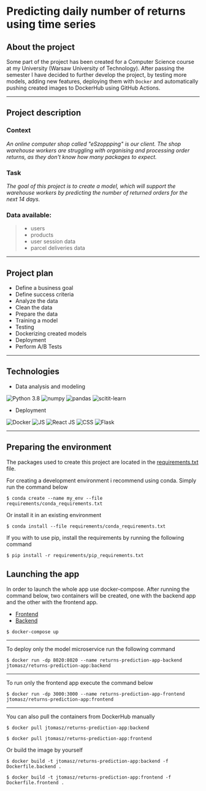 # Predicting daily number of returns using time series

## About the project

Some part of the project has been created for a Computer Science course at my University (Warsaw University of Technology). After passing the semester I have decided to further develop the project, by testing more models, adding new features, deploying them with `Docker` and automatically pushing created images to DockerHub using GitHub Actions.

---

## Project description

### Context
*An online computer shop called "eSzoppping" is our client. The shop warehouse workers are struggling with organising and processing order returns, as they don't know how many packages to expect.*

### Task
*The goal of this project is to create a model, which will support the warehouse workers by predicting the number of returned orders for the next 14 days.*

### Data available:
> - users
> - products
> - user session data
> - parcel deliveries data

---

## Project plan

- Define a business goal
- Define success criteria
- Analyze the data
- Clean the data
- Prepare the data
- Training a model
- Testing
- Dockerizing created models
- Deployment
- Perform A/B Tests

---


## Technologies

- Data analysis and modeling


![Python 3.8](https://img.shields.io/badge/Python-3.8+-blue?style=for-the-badge&logo=python&logoColor=blue)
![numpy](https://img.shields.io/badge/Numpy-1.22.4-777BB4?style=for-the-badge&logo=numpy&logoColor=white)
![pandas](https://img.shields.io/badge/Pandas-1.4.2+-2C2D72?style=for-the-badge&logo=pandas&logoColor=white)
![scitit-learn](https://img.shields.io/badge/scikit_learn-0.23.2-F7931E?style=for-the-badge&logo=scikit-learn&logoColor=F7931E)

- Deployment

![Docker](https://img.shields.io/badge/Docker-2CA5E0?style=for-the-badge&logo=docker&logoColor=white)
![JS](https://img.shields.io/badge/JavaScript-323330?style=for-the-badge&logo=javascript&logoColor=F7DF1E)
![React JS](https://img.shields.io/badge/React-20232A?style=for-the-badge&logo=react&logoColor=61DAFB)
![CSS](https://img.shields.io/badge/CSS3-1572B6?style=for-the-badge&logo=css3&logoColor=white)
![Flask](https://img.shields.io/badge/Flask-000000?style=for-the-badge&logo=flask&logoColor=white)


---


## Preparing the environment

The packages used to create this project are located in the [requirements.txt](requirements.txt) file.

For creating a development environment i recommend using conda. Simply run the command below

```shell
$ conda create --name my_env --file requirements/conda_requirements.txt
```

Or install it in an existing environment

```shell
$ conda install --file requirements/conda_requirements.txt
```

If you with to use pip, install the requirements by running the following command

```shell
$ pip install -r requirements/pip_requirements.txt
```


## Launching the app

In order to launch the whole app use docker-compose. After running the command below, two containers will be created, one with the backend app and the other with the frontend app.
- [Frontend](https://localhost:3000)
- [Backend](https://localhost:8020)

```shell
$ docker-compose up
```

---

To deploy only the model microservice run the following command

```shell
$ docker run -dp 8020:8020 --name returns-prediction-app-backend jtomasz/returns-prediction-app:backend
```

---

To run only the frontend app execute the command below

```shell
$ docker run -dp 3000:3000 --name returns-prediction-app-frontend jtomasz/returns-prediction-app:frontend
```

---

You can also pull the containers from DockerHub manually

```shell
$ docker pull jtomasz/returns-prediction-app:backend
```

```shell
$ docker pull jtomasz/returns-prediction-app:frontend
```

Or build the image by yourself

```shell
$ docker build -t jtomasz/returns-prediction-app:backend -f Dockerfile.backend .
```

```shell
$ docker build -t jtomasz/returns-prediction-app:frontend -f Dockerfile.frontend .
```

